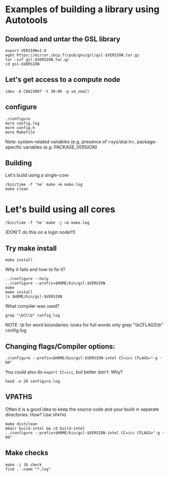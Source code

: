 # Examples of building a library using Autotools

## Download and untar the GSL library

```
export VERSION=2.8
wget https://mirror.ibcp.fr/pub/gnu/gsl/gsl-$VERSION.tar.gz  
tar -xzf gsl-$VERSION.tar.gz
cd gsl-$VERSION
```
## Let's get access to a compute node

```
idev -A CDA23007 -t 30:00 -p vm_small
```

## configure

```
./configure
more config.log
more config.h
more Makefile
```

Note: system-related variables (e.g. presence of <sys/stat.h>, package-specific variables (e.g. PACKAGE_VERSION)

## Building

Let's build using a single-core

```
/bin/time -f '%e' make >& make.log
make clean
```

# Let's build using all cores

```
/bin/time -f '%e' make -j >& make.log
```
(DON'T do this on a login node!!!)

## Try make install

```
make install
```

Why it fails and how to fix it?

```
../configure --help
../configure --prefix=$HOME/bin/gsl-$VERSION
make
make install
ls $HOME/bin/gsl-$VERSION
```

What compiler was used?
```
grep "\bCC\b" config.log
```
NOTE: \b for word boundaries: looks for full words only
grep "\bCFLAGS\b" config.log

## Changing flags/Compiler options:
```
./configure --prefix=$HOME/bin/gsl-$VERSION-intel CC=icc CFLAGS="-g -O0"
```

You could also do `export CC=icc`, but better don't. Why?

```
head -n 20 configure.log
```

## VPATHS
Often it is a good idea to keep the source code and your build in separate directories. How? Use `VPATHS`

```
make distclean
mkdir build-intel && cd build-intel
../configure --prefix=$HOME/bin/gsl-$VERSION-intel CC=icc CFLAGS="-g -O0"
```

## Make checks

```
make -j 16 check
find . -name "*.log"
```


